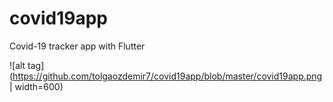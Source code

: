 # covid19app
Covid-19 tracker app with Flutter

![alt tag](https://github.com/tolgaozdemir7/covid19app/blob/master/covid19app.png | width=600)
